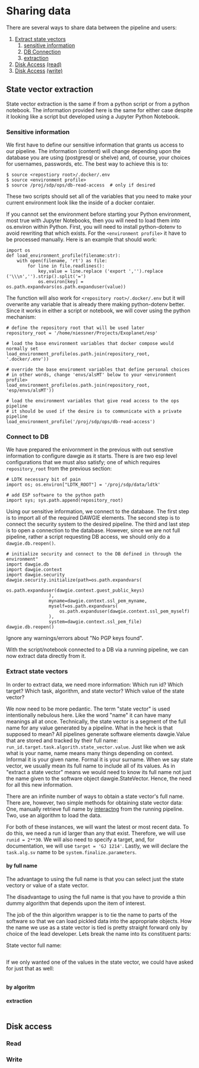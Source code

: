 # Sharing data

There are several ways to share data between the pipeline and users:
1. [Extract state vectors](#state-vector-extraction)
    1. [sensitive information](#sensitive-information)
    1. [DB Connection](#connect-to-db)
    1. [extraction](#extract-state-vectors)
1. [Disk Access](disk-access) [(read)](#read)
1. [Disk Access](disk-access) [(write)](#write)

## State vector extraction

State vector extraction is the same if from a python script or from a python notebook. The information provided here is the same for either case despite it looking like a script but developed using a Jupyter Python Notebook.

### Sensitive information

We first have to define our sensitive information that grants us access to our pipeline. The information (content) will change depending upon the database you are using (postgresql or shelve) and, of course, your choices for usernames, passwords, etc. The best way to achieve this is to:
```
$ source <repostiory root>/.docker/.env
$ source <environment profile>
$ source /proj/sdp/ops/db-read-access  # only if desired
```

These two scripts should set all of the variables that you need to make your current environment look like the inside of a docker contaier.

If you cannot set the environment before starting your Python environment, most true with Jupyter Notebooks, then you will need to load them into os.environ within Python. First, you will need to install python-dotenv to avoid rewriting that which exists. For the `<environment profile>` it have to be processed manually. Here is an example that should work:
```
import os
def load_environment_profile(filename:str):
    with open(filename, 'rt') as file:
        for line in file.readlines():
            key,value = line.replace ('export ','').replace ('\\\n','').strip().split('=')
            os.environ[key] = os.path.expandvars(os.path.expanduser(value))
```

The function will also work for `<repository root>/.docker/.env` but it will overwrite any variable that is already there making python-dotenv better. Since it works in either a script or notebook, we will cover using the python mechanism:
```
# define the repository root that will be used later
repository_root = '/home/niessner/Projects/Exoplanet/esp'

# load the base environment variables that docker compose would normally set
load_environment_profile(os.path.join(repository_root, '.docker/.env'))

# override the base enviroment variables that define personal choices
# in other words, change 'envs/alsMT' below to your <environment profile>
load_environment_profile(os.path.join(repository_root, 'esp/envs/alsMT'))

# load the environment variables that give read access to the ops pipeline
# it should be used if the desire is to communicate with a private pipeline
load_environment_profile('/proj/sdp/ops/db-read-access')
```

### Connect to DB

We have prepared the enivornment in the previous with out senstive information to configure dawgie as it starts. There is are two esp level configurations that we must also satisfy; one of which requires `repository_root` from the previous section:
```
# LDTK necessary bit of pain
import os; os.environ["LDTK_ROOT"] = '/proj/sdp/data/ldtk'

# add ESP software to the python path
import sys; sys.path.append(repository_root)
```

Using our sensitive information, we connect to the database. The first step is to import all of the required DAWGIE elements. The second step is to connect the security system to the desired pipeline. The third and last step is to open a connection to the database. However, since we are not full pipeline, rather a script requesting DB access, we should only do a `dawgie.db.reopen()`.

```
# initialize security and connect to the DB defined in through the environment"
import dawgie.db
import dawgie.context
import dawgie.security
dawgie.security.initialize(path=os.path.expandvars(
                    os.path.expanduser(dawgie.context.guest_public_keys)
                ),
                myname=dawgie.context.ssl_pem_myname,
                myself=os.path.expandvars(
                    os.path.expanduser(dawgie.context.ssl_pem_myself)
                ),
                system=dawgie.context.ssl_pem_file)
dawgie.db.reopen()
```

Ignore any warnings/errors about "No PGP keys found".

With the script/notebook connected to a DB via a running pipeline, we can now extract data directly from it.

### Extract state vectors

In order to extract data, we need more information: Which run id? Which target? Which task, algorithm, and state vector? Which value of the state vector?

We now need to be more pedantic. The term "state vector" is used intentionally nebulous here. Like the word "name" it can have many meanings all at once. Technically, the state vector is a segment of the full name for any value generated by a pipeline. What in the heck is that supposed to mean? All pipelines generate software elements dawgie.Value that are stored and tracked by their full name: `run_id.target.task.algorith.state_vector.value`. Just like when we ask what is your name, name means many things depending on context. Informal it is your given name. Formal it is your surname. When we say state vector, we usually mean its full name to include all of its values. As in "extract a state vector" means we would need to know its full name not just the name given to the software object dawgie.StateVector. Hence, the need for all this new information.

There are an infinite number of ways to obtain a state vector's full name. There are, however, two simple methods for obtaining state vector data: One, manually retrieve full name by [interactng](../interact#Database) from the running pipeline. Two, use an algorithm to load the data.

For both of these instances, we will want the latest or most recent data. To do this, we need a run id larger than any that exist. Therefore, we will use `runid = 2**30`. We will also need to specify a target, and, for documentation, we will use `target = 'GJ 1214'`. Lastly, we will declare the `task.alg.sv` name to be `system.finalize.parameters`.

#### by full name

The advantage to using the full name is that you can select just the state vectory or value of a state vector.

The disadvantage to using the full name is that you have to provide a thin dummy algorithm that depends upon the item of interest.

The job of the thin algorithm wrapper is to tie the name to parts of the software so that we can load pickled data into the appropriate objects. How the name we use as a state vector is tied is pretty straight forward only by choice of the lead developer. Lets break the name into its constituent parts:

State vector full name:
```
```

If we only wanted one of the values in the state vector, we could have asked for just that as well:

```
```

#### by algoritm

#### extraction


```
```


## Disk access

### Read
### Write
